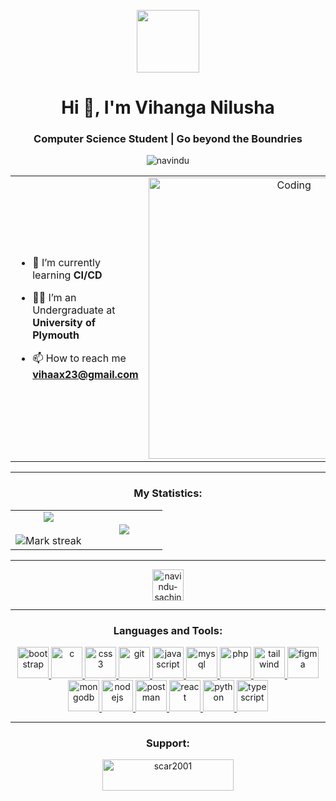 <p align="center" ><img  src = "https://i.pinimg.com/originals/3f/7e/4e/3f7e4eff7c96e9fe4b8b4b1ff3f7bdb5.gif" width = 100px></p>
<h1 align="center">Hi 👋, I'm Vihanga Nilusha</h1>
<h3 align="center">Computer Science Student | Go beyond the Boundries</h3>
<p align="center"> <img src="https://komarev.com/ghpvc/?username=navindu-sachintha&label=Profile%20views&color=0e75b6&style=flat" alt="navindu" /> </p>

<table align="center">
<tr border="none">
<td width="50%" align="left">
  
- 🌱 I’m currently learning **CI/CD**

- 🧑‍🎓 I’m an Undergraduate at **University of Plymouth**

- 📫 How to reach me **vihaax23@gmail.com**

</td>
<td width="50%" align="center">
    <img align="center" alt="Coding" width="450" src="https://github.com/vihanga13/Vihanga13/blob/main/code-coding.gif">
</td>
</tr>
</table>

---

<h3 align="center">My Statistics:</h3>
<p align="center">
<table align="center">
<tr border="none">
<td width="50%" align="center">
  
  <img  align="center"  src="https://github-readme-stats.vercel.app/api?username=Vihanga13&theme=dark&show_icons=true&count_private=true" />
  <br></br>
  <img  title="🔥 Get streak stats for your profile at git.io/streak-stats" alt="Mark streak" src="https://github-readme-streak-stats.herokuapp.com/?user=Vihanga13&theme=dark&hide_border=false" /> 
</td>
<td width="50%" align="center">

  <img  align="center"  src="https://github-readme-stats.anuraghazra1.vercel.app/api/top-langs/?username=Vihanga13&theme=dark&hide_border=false&no-bg=true&no-frame=true&langs_count=10"/>
  
  </td>
</tr>
</table>

---

<p align="center">
    <a href="https://www.linkedin.com/in/vihanga-nilusha" target="blank">
        <img align="center" src="https://github.com/navindu-sachintha/skill-icons/blob/main/icons/LinkedIn.svg" alt="navindu-sachintha" height="50" width="50" />
    </a>
  
</p>

---

<h3 align="center">Languages and Tools:</h3>
<p align="center"> 
<a href="https://getbootstrap.com" target="_blank" rel="noreferrer"> 
    <img src="https://github.com/navindu-sachintha/skill-icons/blob/main/icons/Bootstrap.svg" alt="bootstrap" width="50" height="50"/> 
</a> 
<a href="https://www.cprogramming.com/" target="_blank" rel="noreferrer"> 
    <img src="https://github.com/navindu-sachintha/skill-icons/blob/main/icons/C.svg" alt="c" width="50" height="50"/> 
</a> 
<a href="https://www.w3schools.com/css/" target="_blank" rel="noreferrer"> 
    <img src="https://github.com/navindu-sachintha/skill-icons/blob/main/icons/CSS.svg" alt="css3" width="50" height="50"/> 
</a> 
<a href="https://git-scm.com/" target="_blank" rel="noreferrer"> 
    <img src="https://github.com/navindu-sachintha/skill-icons/blob/main/icons/Git.svg" alt="git" width="50" height="50"/> 
</a>
<a href="https://developer.mozilla.org/en-US/docs/Web/JavaScript" target="_blank" rel="noreferrer"> 
    <img src="https://github.com/navindu-sachintha/skill-icons/blob/main/icons/JavaScript.svg" alt="javascript" width="50" height="50"/> 
</a>
<a href="https://www.mysql.com/" target="_blank" rel="noreferrer"> 
    <img src="https://github.com/navindu-sachintha/skill-icons/blob/main/icons/MySQL-Light.svg" alt="mysql" width="50" height="50"/> 
</a> 
<a href="https://www.php.net" target="_blank" rel="noreferrer"> 
    <img src="https://github.com/navindu-sachintha/skill-icons/blob/main/icons/PHP-Light.svg" alt="php" width="50" height="50"/> 
</a> 
<a href="https://tailwindcss.com/" target="_blank" rel="noreferrer"> 
    <img src="https://github.com/navindu-sachintha/skill-icons/blob/main/icons/TailwindCSS-Light.svg" alt="tailwind" width="50" height="50"/> 
</a>
<a href="https://www.figma.com/" target="_blank" rel="noreferrer"> 
    <img src="https://github.com/navindu-sachintha/skill-icons/blob/main/icons/Figma-Light.svg" alt="figma" width="50" height="50"/> 
</a> 
<a href="https://www.mongodb.com/" target="_blank" rel="noreferrer"> 
    <img src="https://github.com/navindu-sachintha/skill-icons/blob/main/icons/MongoDB.svg" alt="mongodb" width="50" height="50"/> 
</a> 
<a href="https://nodejs.org" target="_blank" rel="noreferrer"> 
    <img src="https://github.com/navindu-sachintha/skill-icons/blob/main/icons/NodeJS-Light.svg" alt="nodejs" width="50" height="50"/> 
</a> 
<a href="https://postman.com" target="_blank" rel="noreferrer"> 
    <img src="https://github.com/navindu-sachintha/skill-icons/blob/main/icons/Postman.svg" alt="postman" width="50" height="50"/> 
</a> 
<a href="https://reactjs.org/" target="_blank" rel="noreferrer"> 
    <img src="https://github.com/navindu-sachintha/skill-icons/blob/main/icons/React-Light.svg" alt="react" width="50" height="50"/> 
</a> 
<a href="https://www.python.org" target="_blank" rel="noreferrer"> 
    <img src="https://github.com/navindu-sachintha/skill-icons/blob/main/icons/Python-Light.svg" alt="python" width="50" height="50"/> 
</a> 
<a href="https://www.typescriptlang.org/" target="_blank" rel="noreferrer"> 
    <img src="https://github.com/navindu-sachintha/skill-icons/blob/main/icons/TypeScript.svg" alt="typescript" width="50" height="50"/> 
</a> 
</p>

---

<h3 align="center">Support:</h3>
<p align="center"><a href="https://www.buymeacoffee.com/navinduS"> <img align="center" src="https://cdn.buymeacoffee.com/buttons/v2/default-yellow.png" height="50" width="210" alt="scar2001" /></a></p>
